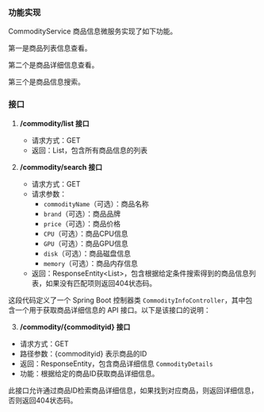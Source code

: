 ### 功能实现

CommodityService 商品信息微服务实现了如下功能。

第一是商品列表信息查看。



第二个是商品详细信息查看。



第三个是商品信息搜索。





### 接口

1. **/commodity/list 接口**
   - 请求方式：GET
   - 返回：List<CommodityInfo>，包含所有商品信息的列表

2. **/commodity/search 接口**
   - 请求方式：GET
   - 请求参数：
      - `commodityName`（可选）：商品名称
      - `brand`（可选）：商品品牌
      - `price`（可选）：商品价格
      - `CPU`（可选）：商品CPU信息
      - `GPU`（可选）：商品GPU信息
      - `disk`（可选）：商品磁盘信息
      - `memory`（可选）：商品内存信息
   - 返回：ResponseEntity<List<CommodityInfo>>，包含根据给定条件搜索得到的商品信息列表，如果没有匹配项则返回404状态码。

这段代码定义了一个 Spring Boot 控制器类 `CommodityInfoController`，其中包含一个用于获取商品详细信息的 API 接口。以下是该接口的说明：

3. **/commodity/{commodityid} 接口**

- 请求方式：GET
- 路径参数：{commodityid} 表示商品的ID
- 返回：ResponseEntity，包含商品详细信息 `CommodityDetails`
- 功能：根据给定的商品ID获取商品详细信息。

此接口允许通过商品ID检索商品详细信息，如果找到对应商品，则返回详细信息，否则返回404状态码。